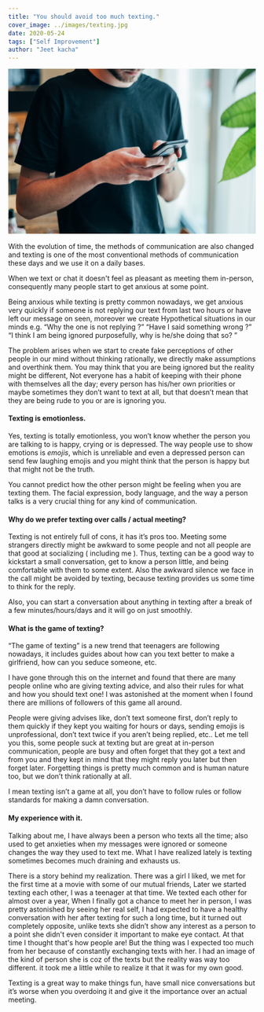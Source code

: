```yaml
---
title: "You should avoid too much texting."
cover_image: ../images/texting.jpg
date: 2020-05-24
tags: ["Self Improvement"]
author: "Jeet kacha"
---
```


![texting](../images/texting.jpg)

With the evolution of time, the methods of communication are also changed and texting is one of the most conventional methods of communication these days and we use it on a daily bases.

When we text or chat it doesn't feel as pleasant as meeting them in-person, consequently many people start to get anxious at some point.

Being anxious while texting is pretty common nowadays, we get anxious very quickly if someone is not replying our text from last two hours or have left our message on seen, moreover we create Hypothetical situations in our minds e.g.
“Why the one is not replying ?”
“Have I said something wrong ?”
“I think I am being ignored purposefully, why is he/she doing that so? ”

The problem arises when we start to create fake perceptions of other people in our mind without thinking rationally, we directly make assumptions and overthink them. You may think that you are being ignored but the reality might be different, Not everyone has a habit of keeping with their phone with themselves all the day; every person has his/her own priorities or maybe sometimes they don’t want to text at all, but that doesn’t mean that they are being rude to you or are is ignoring you.

#### Texting is emotionless.

Yes, texting is totally emotionless, you won’t know whether the person you are talking to is happy, crying or is depressed. The way people use to show emotions is _emojis_, which is unreliable and even a depressed person can send few laughing emojis and you might think that the person is happy but that might not be the truth.

You cannot predict how the other person might be feeling when you are texting them. The facial expression, body language, and the way a person talks is a very crucial thing for any kind of communication.

#### Why do we prefer texting over calls / actual meeting?

Texting is not entirely full of cons, it has it’s pros too. Meeting some strangers directly might be awkward to some people and not all people are that good at socializing ( including me ). Thus, texting can be a good way to kickstart a small conversation, get to know a person little, and being comfortable with them to some extent. Also the awkward silence we face in the call might be avoided by texting, because texting provides us some time to think for the reply.

Also, you can start a conversation about anything in texting after a break of a few minutes/hours/days and it will go on just smoothly.

#### What is the game of texting?

“The game of texting” is a new trend that teenagers are following nowadays, it includes guides about how can you text better to make a girlfriend, how can you seduce someone, etc.

I have gone through this on the internet and found that there are many people online who are giving texting advice, and also their rules for what and how you should text one! I was astonished at the moment when I found there are millions of followers of this game all around.

People were giving advises like, don’t text someone first, don’t reply to them quickly if they kept you waiting for hours or days, sending emojis is unprofessional, don’t text twice if you aren’t being replied, etc.. Let me tell you this, some people suck at texting but are great at in-person communication, people are busy and often forget that they got a text and from you and they kept in mind that they might reply you later but then forget later. Forgetting things is pretty much common and is human nature too, but we don’t think rationally at all.

I mean texting isn’t a game at all, you don’t have to follow rules or follow standards for making a damn conversation.

#### My experience with it.

Talking about me, I have always been a person who texts all the time; also used to get anxieties when my messages were ignored or someone changes the way they used to text me. What I have realized lately is texting sometimes becomes much draining and exhausts us.

There is a story behind my realization. There was a girl I liked, we met for the first time at a movie with some of our mutual friends, Later we started texting each other, I was a teenager at that time. We texted each other for almost over a year, When I finally got a chance to meet her in person, I was pretty astonished by seeing her real self, I had expected to have a healthy conversation with her after texting for such a long time, but it turned out completely opposite, unlike texts she didn’t show any interest as a person to a point she didn't even consider it important to make eye contact. At that time I thought that's how people are! But the thing was I expected too much from her because of constantly exchanging texts with her. I had an image of the kind of person she is coz of the texts but the reality was way too different. it took me a little while to realize it that it was for my own good.

Texting is a great way to make things fun, have small nice conversations but it’s worse when you overdoing it and give it the importance over an actual meeting.
